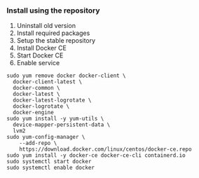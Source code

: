 ### Install using the repository
1. Uninstall old version
2. Install required packages
3. Setup the stable repository
4. Install Docker CE
5. Start Docker CE
6. Enable service

```
sudo yum remove docker docker-client \
  docker-client-latest \
  docker-common \
  docker-latest \
  docker-latest-logrotate \
  docker-logrotate \
  docker-engine
sudo yum install -y yum-utils \
  device-mapper-persistent-data \
  lvm2
sudo yum-config-manager \
    --add-repo \
    https://download.docker.com/linux/centos/docker-ce.repo
sudo yum install -y docker-ce docker-ce-cli containerd.io
sudo systemctl start docker
sudo systemctl enable docker
```
